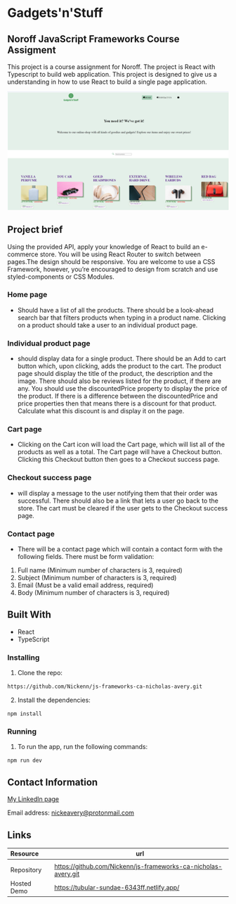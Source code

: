 # Gadgets'n'Stuff

## Noroff JavaScript Frameworks Course Assigment

This project is a course assignment for Noroff. The project is React with Typescript to build web application. This project is designed to give us a understanding in how to use React to build a single page application.

![Screenshot](https://github.com/Nickenn/js-frameworks-ca-nicholas-avery/blob/main/src/assets/gadgets'n'stuff-screenshot.png)

## Project brief

Using the provided API, apply your knowledge of React to build an e-commerce store.
You will be using React Router to switch between pages.The design should be responsive. You are welcome to use a CSS Framework, however, you’re encouraged to design from scratch and use styled-components or CSS Modules.

### Home page

- Should have a list of all the products. There should be a look-ahead search bar that filters products when typing in a product name. Clicking on a product should take a user to an individual product page.

### Individual product page

- should display data for a single product. There should be an Add to cart button which, upon clicking, adds the product to the cart. The product page should display the title of the product, the description and the image. There should also be reviews listed for the product, if there are any. You should use the discountedPrice property to display the price of the product. If there is a difference between the discountedPrice and price properties then that means there is a discount for that product. Calculate what this discount is and display it on the page.

### Cart page

- Clicking on the Cart icon will load the Cart page, which will list all of the products as well as a total. The Cart page will have a Checkout button. Clicking this Checkout button then goes to a Checkout success page.

### Checkout success page

- will display a message to the user notifying them that their order was successful. There should also be a link that lets a user go back to the store. The cart must be cleared if the user gets to the Checkout success page.

### Contact page

- There will be a contact page which will contain a contact form with the following fields. There must be form validation:

1. Full name (Minimum number of characters is 3, required)
2. Subject (Minimum number of characters is 3, required)
3. Email (Must be a valid email address, required)
4. Body (Minimum number of characters is 3, required)

## Built With

- React
- TypeScript

### Installing

1. Clone the repo:

```bash
https://github.com/Nickenn/js-frameworks-ca-nicholas-avery.git
```

2. Install the dependencies:

```
npm install
```

### Running

1. To run the app, run the following commands:

```
npm run dev
```

## Contact Information

[My LinkedIn page](https://www.linkedin.com/in/nicholas-avery-85415024a/)

Email address: nickeavery@protonmail.com

## Links

| Resource    | url                                                            |
| :---------- | -------------------------------------------------------------- |
|             |
| Repository  | https://github.com/Nickenn/js-frameworks-ca-nicholas-avery.git |
| Hosted Demo | https://tubular-sundae-6343ff.netlify.app/                     |

